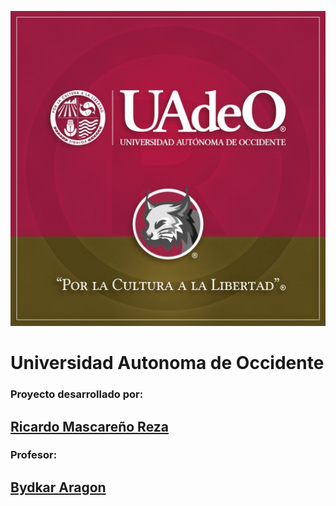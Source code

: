 ![LINCES](PIC_LINCES.jpeg)
# Universidad Autonoma de Occidente
### Proyecto desarrollado por:
## [Ricardo Mascareño Reza](https://github.com/Falconx94)

### Profesor:
## [Bydkar Aragon](https://github.com/bidkar)